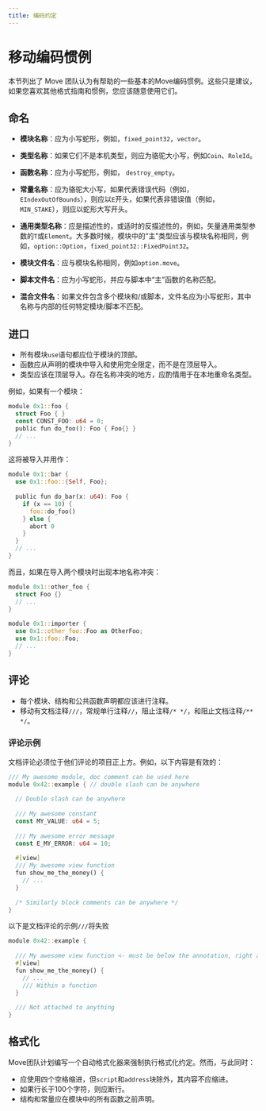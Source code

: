 ```yaml
---
title: 编码约定
---
```

# 移动编码惯例

本节列出了 Move 团队认为有帮助的一些基本的Move编码惯例。这些只是建议，如果您喜欢其他格式指南和惯例，您应该随意使用它们。

## 命名[](https://aptos.guide/en/build/smart-contracts/book/coding-conventions#naming)

- **模块名称**：应为小写蛇形，例如，`fixed_point32`，`vector`。
- **类型名称**：如果它们不是本机类型，则应为骆驼大小写，例如`Coin`、`RoleId`。
- **函数名称**：应为小写蛇形，例如， `destroy_empty`。
- **常量名称**：应为骆驼大小写，如果代表错误代码（例如，`EIndexOutOfBounds`），则应以`E`开头，如果代表非错误值（例如，`MIN_STAKE`），则应以蛇形大写开头。

- **通用类型名称**：应是描述性的，或适时的反描述性的，例如，矢量通用类型参数的`T`或`Element`。大多数时候，模块中的“主”类型应该与模块名称相同，例如，`option::Option`，`fixed_point32::FixedPoint32`。
- **模块文件名**：应与模块名称相同，例如`option.move`。
- **脚本文件名**：应为小写蛇形，并应与脚本中“主”函数的名称匹配。
- **混合文件名**：如果文件包含多个模块和/或脚本，文件名应为小写蛇形，其中名称与内部的任何特定模块/脚本不匹配。

## 进口[](https://aptos.guide/en/build/smart-contracts/book/coding-conventions#imports)

- 所有模块`use`语句都应位于模块的顶部。
- 函数应从声明的模块中导入和使用完全限定，而不是在顶层导入。
- 类型应该在顶层导入。存在名称冲突的地方，应酌情用于在本地重命名类型。

例如，如果有一个模块：

```rust
module 0x1::foo {
  struct Foo { }
  const CONST_FOO: u64 = 0;
  public fun do_foo(): Foo { Foo{} }
  // ...
}
```

这将被导入并用作：

```rust
module 0x1::bar {
  use 0x1::foo::{Self, Foo};
 
  public fun do_bar(x: u64): Foo {
    if (x == 10) {
      foo::do_foo()
    } else {
      abort 0
    }
  }
  // ...
}
```

而且，如果在导入两个模块时出现本地名称冲突：

```rust
module 0x1::other_foo {
  struct Foo {}
  // ...
}
 
module 0x1::importer {
  use 0x1::other_foo::Foo as OtherFoo;
  use 0x1::foo::Foo;
  // ...
}
```

## 评论[](https://aptos.guide/en/build/smart-contracts/book/coding-conventions#comments)

- 每个模块、结构和公共函数声明都应该进行注释。
- 移动有文档注释`///`，常规单行注释`//`，阻止注释`/* */`，和阻止文档注释`/** */`。

### 评论示例[](https://aptos.guide/en/build/smart-contracts/book/coding-conventions#comments-example)

文档评论必须位于他们评论的项目正上方。例如，以下内容是有效的：

```rust
/// My awesome module, doc comment can be used here
module 0x42::example { // double slash can be anywhere
 
  // Double slash can be anywhere
 
  /// My awesome constant
  const MY_VALUE: u64 = 5;
 
  /// My awesome error message
  const E_MY_ERROR: u64 = 10;
 
  #[view]
  /// My awesome view function
  fun show_me_the_money() {
    // ...
  }
 
  /* Similarly block comments can be anywhere */
}
```

以下是文档评论的示例`///`将失败

```rust
module 0x42::example {
 
  /// My awesome view function <- must be below the annotation, right above the thing commented
  #[view]
  fun show_me_the_money() {
    // ...
    /// Within a function
  }
 
  /// Not attached to anything
}
```

## 格式化[](https://aptos.guide/en/build/smart-contracts/book/coding-conventions#formatting)

Move团队计划编写一个自动格式化器来强制执行格式化约定。然而，与此同时：

- 应使用四个空格缩进，但`script`和`address`块除外，其内容不应缩进。
- 如果行长于100个字符，则应断行。
- 结构和常量应在模块中的所有函数之前声明。